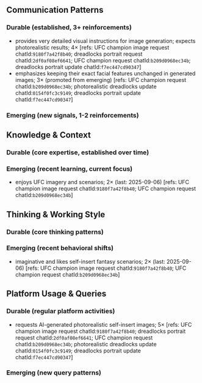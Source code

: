 ## Communication Patterns
### Durable (established, 3+ reinforcements)
- provides very detailed visual instructions for image generation; expects photorealistic results; 4× [refs: UFC champion image request chatId:`9180f7a42f8b40`; dreadlocks portrait request chatId:`2df0af08ef6641`; UFC champion request chatId:`b209d0968ec34b`; dreadlocks portrait update chatId:`f7ec447cd90347`]
- emphasizes keeping their exact facial features unchanged in generated images; 3× (promoted from emerging) [refs: UFC champion request chatId:`b209d0968ec34b`; photorealistic dreadlocks update chatId:`0154f0fc3c9149`; dreadlocks portrait update chatId:`f7ec447cd90347`]

### Emerging (new signals, 1-2 reinforcements)

## Knowledge & Context
### Durable (core expertise, established over time)

### Emerging (recent learning, current focus)
- enjoys UFC imagery and scenarios; 2× (last: 2025-09-06) [refs: UFC champion image request chatId:`9180f7a42f8b40`; UFC champion request chatId:`b209d0968ec34b`]

## Thinking & Working Style
### Durable (core thinking patterns)

### Emerging (recent behavioral shifts)
- imaginative and likes self-insert fantasy scenarios; 2× (last: 2025-09-06) [refs: UFC champion image request chatId:`9180f7a42f8b40`; UFC champion request chatId:`b209d0968ec34b`]

## Platform Usage & Queries
### Durable (regular platform activities)
- requests AI-generated photorealistic self-insert images; 5× [refs: UFC champion image request chatId:`9180f7a42f8b40`; dreadlocks portrait request chatId:`2df0af08ef6641`; UFC champion request chatId:`b209d0968ec34b`; photorealistic dreadlocks update chatId:`0154f0fc3c9149`; dreadlocks portrait update chatId:`f7ec447cd90347`]

### Emerging (new query patterns)